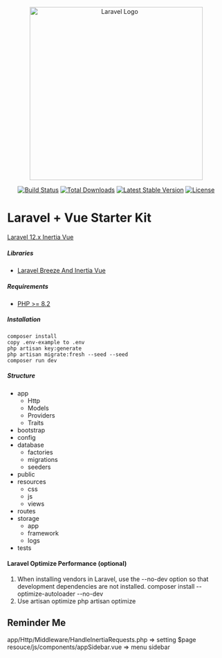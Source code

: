 <p align="center"><a href="https://laravel.com" target="_blank"><img src="https://raw.githubusercontent.com/laravel/art/master/logo-lockup/5%20SVG/2%20CMYK/1%20Full%20Color/laravel-logolockup-cmyk-red.svg" width="400" alt="Laravel Logo"></a></p>

<p align="center">
<a href="https://github.com/laravel/framework/actions"><img src="https://github.com/laravel/framework/workflows/tests/badge.svg" alt="Build Status"></a>
<a href="https://packagist.org/packages/laravel/framework"><img src="https://img.shields.io/packagist/dt/laravel/framework" alt="Total Downloads"></a>
<a href="https://packagist.org/packages/laravel/framework"><img src="https://img.shields.io/packagist/v/laravel/framework" alt="Latest Stable Version"></a>
<a href="https://packagist.org/packages/laravel/framework"><img src="https://img.shields.io/packagist/l/laravel/framework" alt="License"></a>
</p>

# Laravel + Vue Starter Kit

[Laravel 12.x Inertia Vue](https://laravel.com/docs/12.x)

##### Libraries
- [Laravel Breeze And Inertia Vue](https://laravel.com/docs/12.x/starter-kits#breeze-and-inertia)

##### Requirements
- [PHP >= 8.2](https://laravel.com/docs/12.x/deployment)

##### Installation
    composer install
    copy .env-example to .env
    php artisan key:generate
    php artisan migrate:fresh --seed --seed
    composer run dev

##### Structure
- app
    - Http
    - Models
    - Providers
    - Traits
- bootstrap
- config
- database
    - factories
    - migrations
    - seeders
- public
- resources
    - css
    - js
    - views
- routes
- storage
    - app
    - framework
    - logs
- tests

#### Laravel Optimize Performance (optional)
1. When installing vendors in Laravel, use the --no-dev option so that development dependencies are not installed.
    composer install --optimize-autoloader --no-dev
2. Use artisan optimize
    php artisan optimize

## Reminder Me
app/Http/Middleware/HandleInertiaRequests.php => setting $page
resouce/js/components/appSidebar.vue => menu sidebar